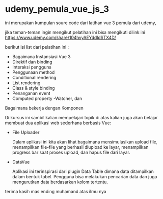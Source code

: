 # udemy_pemula_vue_js_3

ini merupakan kumpulan soure code dari latihan vue 3 pemula dari udemy,

jika teman-teman ingin mengikut pelatihan ini bisa mengikuti dilink ini https://www.udemy.com/share/104hvyAEYddldSTX4D/

berikut isi list dari pelatihan ini :

- Bagaimana Instansiasi Vue 3
- Direktif dan binding
- Interaksi pengguna
- Penggunaan method
- Conditional rendering
- List rendering
- Class & style binding
- Penanganan event
- Computed property
-Watcher, dan

Bagaimana bekerja dengan Komponen

Di kursus ini sambil kalian mempelajari topik di atas kalian juga akan belajar membuat dua aplikasi web sederhana berbasis Vue:
- File Uploader

    Dalam aplikasi ini kita akan lihat bagaimana mensimulasikan upload file, menampilkan file-file yang berhasil diupload ke layar, menampilkan progress bar saat proses upload, dan hapus file dari layar.

- DataVue

    Aplikasi ini terinspirasi dari plugin Data Table dimana data ditampilkan dalam bentuk tabel. Pengguna bisa melakukan pencarian data dan juga mengurutkan data berdasarkan kolom tertentu.

terima kasih mas ending muhamand atas ilmu nya 
